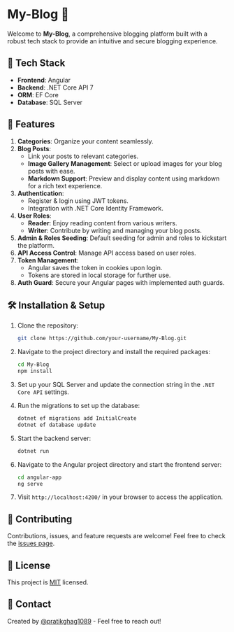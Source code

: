 # My-Blog 📝

Welcome to **My-Blog**, a comprehensive blogging platform built with a robust tech stack to provide an intuitive and secure blogging experience.

## 🚀 Tech Stack

- **Frontend**: Angular
- **Backend**: .NET Core API 7
- **ORM**: EF Core
- **Database**: SQL Server

## 🌟 Features

1. **Categories**: Organize your content seamlessly.
2. **Blog Posts**:
   - Link your posts to relevant categories.
   - **Image Gallery Management**: Select or upload images for your blog posts with ease.
   - **Markdown Support**: Preview and display content using markdown for a rich text experience.
3. **Authentication**:
   - Register & login using JWT tokens.
   - Integration with .NET Core Identity Framework.
4. **User Roles**:
   - **Reader**: Enjoy reading content from various writers.
   - **Writer**: Contribute by writing and managing your blog posts.
5. **Admin & Roles Seeding**: Default seeding for admin and roles to kickstart the platform.
6. **API Access Control**: Manage API access based on user roles.
7. **Token Management**:
   - Angular saves the token in cookies upon login.
   - Tokens are stored in local storage for further use.
8. **Auth Guard**: Secure your Angular pages with implemented auth guards.

## 🛠 Installation & Setup

1. Clone the repository:
   ```bash
   git clone https://github.com/your-username/My-Blog.git

2. Navigate to the project directory and install the required packages:
   ```bash
   cd My-Blog
   npm install
   ```

3. Set up your SQL Server and update the connection string in the `.NET Core API` settings.

4. Run the migrations to set up the database:
   ```bash
   dotnet ef migrations add InitialCreate
   dotnet ef database update
   ```

5. Start the backend server:
   ```bash
   dotnet run
   ```

6. Navigate to the Angular project directory and start the frontend server:
   ```bash
   cd angular-app
   ng serve
   ```

7. Visit `http://localhost:4200/` in your browser to access the application.

## 🤝 Contributing

Contributions, issues, and feature requests are welcome! Feel free to check the [issues page](#).

## 📄 License

This project is [MIT](#) licensed.

## 📧 Contact

Created by [@pratikghag1089](https://github.com/pratikghag1089) - Feel free to reach out!
```
